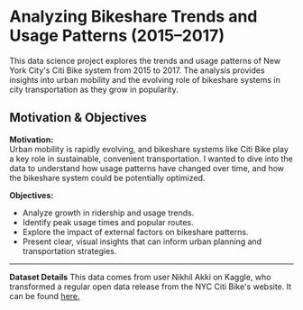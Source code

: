 #  Analyzing Bikeshare Trends and Usage Patterns (2015–2017)

This data science project explores the trends and usage patterns of New York City's Citi Bike system from 2015 to 2017. The analysis provides insights into urban mobility and the evolving role of bikeshare systems in city transportation as they grow in popularity.

## Motivation & Objectives

**Motivation:**  
Urban mobility is rapidly evolving, and bikeshare systems like Citi Bike play a key role in sustainable, convenient transportation. I wanted to dive into the data to understand how usage patterns have changed over time, and how the bikeshare system could be potentially optimized.

**Objectives:**
- Analyze growth in ridership and usage trends.
- Identify peak usage times and popular routes.
- Explore the impact of external factors on bikeshare patterns.
- Present clear, visual insights that can inform urban planning and transportation strategies.

----

**Dataset Details**
This data comes from user Nikhil Akki on Kaggle, who transformed a regular open data release from the NYC Citi Bike's website.
It can be found [here.](https://www.kaggle.com/datasets/akkithetechie/new-york-city-bike-share-dataset/data?select=NYC-BikeShare-2015-2017-combined.csv)
